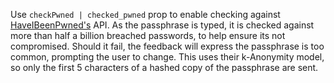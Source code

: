 Use `checkPwned | checked_pwned` prop to enable checking against <a href='https://haveibeenpwned.com/Passwords'>HaveIBeenPwned's</a> API. As the passphrase is typed, it is checked against more than half a billion breached passwords, to help ensure its not compromised.
Should it fail, the feedback will express the passphrase is too common, prompting the user to change.
This uses their k-Anonymity model, so only the first 5 characters of a hashed copy of the passphrase are sent.